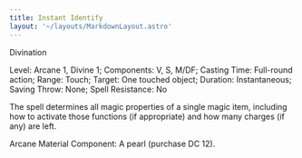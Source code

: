 ```yaml
---
title: Instant Identify
layout: '~/layouts/MarkdownLayout.astro'
---
```

Divination

Level: Arcane 1, Divine 1; Components: V, S, M/DF; Casting Time: Full-round
action; Range: Touch; Target: One touched object; Duration: Instantaneous;
Saving Throw: None; Spell Resistance: No

The spell determines all magic properties of a single magic item, including
how to activate those functions (if appropriate) and how many charges (if any)
are left.

Arcane Material Component: A pearl (purchase DC 12).

